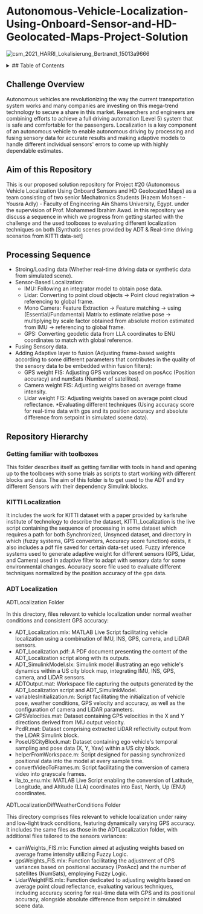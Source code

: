 # Autonomous-Vehicle-Localization-Using-Onboard-Sensor-and-HD-Geolocated-Maps-Project-Solution #

![csm_2021_HARRI_Lokalisierung_Bertrandt_15013a9666](https://github.com/Hazem-M-Abdelaziz/Autonomous-Vehicle-Localization-Using-Onboars-Sensor-and-HD-Geolocated-Maps-Project-Solution/assets/87466265/b1a57157-ddde-49a0-ba18-c606cd8b2596)

<details>
  <summary> ## Table of Contents </summary>
  - [Challenge Overview](#challenge-overview)
  - [Aim of this Repository](#aim-of-this-repository)
  - [Processing Sequence](#processing-sequence)
  - [Repository Hierarchy](#repository-hierarchy)
    - [Getting familiar with toolboxes](#getting-familiar-with-toolboxes)
    -[KITTI Localization](#kitti-localization)
    -[ADT Localization](#adt-localization)
</details>


## Challenge Overview ##
Autonomous vehicles are revolutionizing the way the current transportation system works and many companies are investing on this mega-trend technology to secure a share in this market. Researchers and engineers are combining efforts to achieve a full driving automation (Level 5) system that is safe and comfortable for the passengers. Localization is a key component of an autonomous vehicle to enable autonomous driving by processing and fusing sensory data for accurate results and making adaptive models to handle different individual sensors' errors to come up with highly dependable estimates.

## Aim of this Repository ##
This is our proposed solution repository for Project #20 (Autonomous Vehicle Localization Using Onboard Sensors and HD Geolocated Maps) as a team consisting of two senior Mechatronics Students (Hazem Mohsen - Yousra Adly) - Faculty of Engineering Ain Shams University, Egypt. under the supervision of Prof. Mohammed Ibrahim Awad.
in this repository we discuss a sequence in which we progress from getting started with the challenge and the used toolboxes to evaluating different localization techniques on both [Synthatic scenes provided by ADT & Real-time driving scenarios from KITTI data-set]

## Processing Sequence ##
* Stroing/Loading data (Whether real-time driving data or synthetic data from simulated scene).
* Sensor-Based Localization:
  * IMU: Following an integrator model to obtain pose data.
  * Lidar: Converting to point cloud objects -> Point cloud registration -> referencing to global frame.
  * Mono Camera: Feature Extraction -> Feature matching ->  using (Essential/Fundamental) Matrix to estimate relative pose -> multiplying by scale factor obtained from absolute motion estimated from IMU -> referencing to global frame.
  * GPS: Converting geodetic data from LLA coordinates to ENU coordinates to match with global reference.
* Fusing Sensory data.
* Adding Adaptive layer to fusion (Adjusting frame-based weights according to some different parameters that contributes in the quality of the sensory data to be embedded within fusion filters):
  * GPS weight FIS: Adjusting GPS variances based on posAcc (Position accuracy) and numSats (Number of satellites).
  * Camera weight FIS: Adjusting weights based on average frame intensity.
  * Lidar weight FIS: Adjusting weights based on average point cloud reflectance.
*Evaluating different techniques (Using accuracy score for real-time data with gps and its position accuracy and absolute difference from setpoint in simulated scene data).

## Repository Hierarchy ##
### Getting familiar with toolboxes
This folder describes itself as getting familiar with tools in hand and opening up to the toolboxes with some trials as scripts to start working with different blocks and data.
The aim of this folder is to get used to the ADT and try different Sensors with their dependency Simulink blocks.

### KITTI Localization ###
It includes the work for KITTI dataset with a paper provided by karlsruhe institute of technology to describe the dataset, KITTI_Localization is the live script containing the sequence of processing in some dataset which requires a path for both Synchronized, Unsynced dataset, and directory in which (fuzzy systems, GPS converters, Accuracy score function) exists, it also includes a pdf file saved for certain data-set used.
Fuzzy inference systems used to generate adaptive weight for different sensors (GPS, Lidar, and Camera) used in adaptive filter to adapt with sensory data for some environmental changes.
Accuracy score file used to evaluate different techniques normalized by the position accuracy of the gps data.

### ADT Localization ###
ADTLocalization Folder

In this directory, files relevant to vehicle localization under normal weather conditions and consistent GPS accuracy:
  * ADT_Localization.mlx: MATLAB Live Script facilitating vehicle localization using a combination of IMU, INS, GPS, camera, and LiDAR sensors.
  * ADT_Localization.pdf: A PDF document presenting the content of the ADT_Localization script along with its outputs.
  * ADT_SimulinkModel.slx: Simulink model illustrating an ego vehicle's dynamics within a US city block map, integrating IMU, INS, GPS, camera, and LiDAR sensors.
  * ADTOutput.mat: Workspace file capturing the outputs generated by the ADT_Localization script and ADT_SimulinkModel.
  * variablesInitialization.m: Script facilitating the initialization of vehicle pose, weather conditions, GPS velocity and accuracy, as well as the configuration of camera and LiDAR parameters.
  * GPSVelocities.mat: Dataset containing GPS velocities in the X and Y directions derived from IMU output velocity.
  * PcdR.mat: Dataset comprising extracted LiDAR reflectivity output from the LiDAR Simulink block.
  * PoseUSCityBlock.mat: Dataset containing ego vehicle's temporal sampling and pose data (X, Y, Yaw) within a US city block.
  * helperFromWorkspace.m: Script designed for passing synchronized positional data into the model at every sample time.
  * convertVideoToFrames.m: Script facilitating the conversion of camera video into grayscale frames.
  * lla_to_enu.mlx: MATLAB Live Script enabling the conversion of Latitude, Longitude, and Altitude (LLA) coordinates into East, North, Up (ENU) coordinates.


ADTLocalizationDiffWeatherConditions Folder

This directory comprises files relevant to vehicle localization under rainy and low-light track conditions, featuring dynamically varying GPS accuracy. It includes the same files as those in the ADTLocalization folder, with additional files tailored to the sensors variances:
  * camWeights_FIS.mlx: Function aimed at adjusting weights based on average frame intensity utilizing Fuzzy Logic.
  * gpsWeights_FIS.mlx: Function facilitating the adjustment of GPS variances based on positional accuracy (PosAcc) and the number of satellites (NumSats), employing Fuzzy Logic.
  * LidarWeightFIS.mlx: Function dedicated to adjusting weights based on average point cloud reflectance, evaluating various techniques, including accuracy scoring for real-time data with GPS and its positional accuracy, alongside absolute difference from setpoint in simulated scene data.
